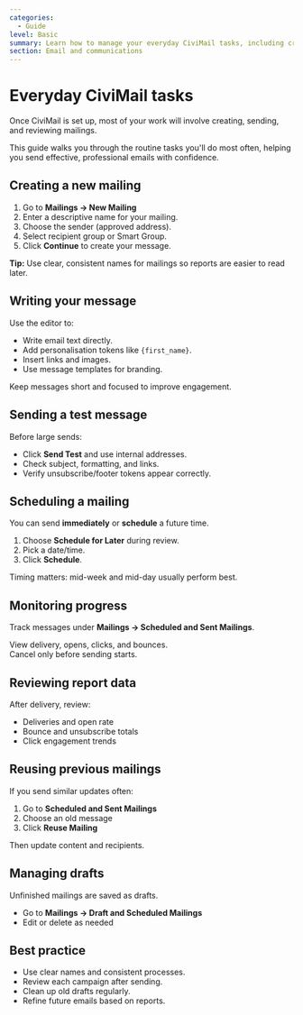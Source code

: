 ```yaml
---
categories:
  - Guide
level: Basic
summary: Learn how to manage your everyday CiviMail tasks, including creating, scheduling, testing, and tracking email campaigns.
section: Email and communications
---
```


# Everyday CiviMail tasks

Once CiviMail is set up, most of your work will involve creating, sending, and reviewing mailings.

This guide walks you through the routine tasks you'll do most often, helping you send effective, professional emails with confidence.

## Creating a new mailing

1. Go to **Mailings → New Mailing**  
2. Enter a descriptive name for your mailing.  
3. Choose the sender (approved address).  
4. Select recipient group or Smart Group.  
5. Click **Continue** to create your message.

**Tip:** Use clear, consistent names for mailings so reports are easier to read later.

## Writing your message

Use the editor to:

- Write email text directly.  
- Add personalisation tokens like `{first_name}`.  
- Insert links and images.  
- Use message templates for branding.  

Keep messages short and focused to improve engagement.

## Sending a test message

Before large sends:

- Click **Send Test** and use internal addresses.  
- Check subject, formatting, and links.  
- Verify unsubscribe/footer tokens appear correctly.

## Scheduling a mailing

You can send **immediately** or **schedule** a future time.

1. Choose **Schedule for Later** during review.  
2. Pick a date/time.  
3. Click **Schedule**.

Timing matters: mid-week and mid-day usually perform best.

## Monitoring progress

Track messages under **Mailings → Scheduled and Sent Mailings**.

View delivery, opens, clicks, and bounces.  
Cancel only before sending starts.

## Reviewing report data

After delivery, review:

- Deliveries and open rate  
- Bounce and unsubscribe totals  
- Click engagement trends  

## Reusing previous mailings

If you send similar updates often:

1. Go to **Scheduled and Sent Mailings**  
2. Choose an old message  
3. Click **Reuse Mailing** 

Then update content and recipients.

## Managing drafts

Unfinished mailings are saved as drafts.

- Go to **Mailings → Draft and Scheduled Mailings**  
- Edit or delete as needed  

## Best practice

- Use clear names and consistent processes.  
- Review each campaign after sending.  
- Clean up old drafts regularly.  
- Refine future emails based on reports.
